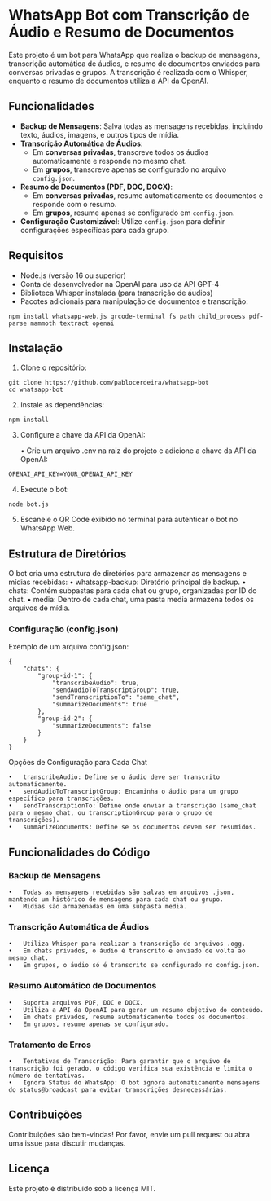 # WhatsApp Bot com Transcrição de Áudio e Resumo de Documentos

Este projeto é um bot para WhatsApp que realiza o backup de mensagens, transcrição automática de áudios, e resumo de documentos enviados para conversas privadas e grupos. A transcrição é realizada com o Whisper, enquanto o resumo de documentos utiliza a API da OpenAI.

## Funcionalidades

- **Backup de Mensagens**: Salva todas as mensagens recebidas, incluindo texto, áudios, imagens, e outros tipos de mídia.
- **Transcrição Automática de Áudios**:
  - Em **conversas privadas**, transcreve todos os áudios automaticamente e responde no mesmo chat.
  - Em **grupos**, transcreve apenas se configurado no arquivo `config.json`.
- **Resumo de Documentos (PDF, DOC, DOCX)**:
  - Em **conversas privadas**, resume automaticamente os documentos e responde com o resumo.
  - Em **grupos**, resume apenas se configurado em `config.json`.
- **Configuração Customizável**: Utilize `config.json` para definir configurações específicas para cada grupo.

## Requisitos

- Node.js (versão 16 ou superior)
- Conta de desenvolvedor na OpenAI para uso da API GPT-4
- Biblioteca Whisper instalada (para transcrição de áudios)
- Pacotes adicionais para manipulação de documentos e transcrição:

```
npm install whatsapp-web.js qrcode-terminal fs path child_process pdf-parse mammoth textract openai
```

## Instalação

1.	Clone o repositório:

```
git clone https://github.com/pablocerdeira/whatsapp-bot
cd whatsapp-bot
```

2.	Instale as dependências:

```
npm install
```

3.	Configure a chave da API da OpenAI:

	•	Crie um arquivo .env na raiz do projeto e adicione a chave da API da OpenAI:

```
OPENAI_API_KEY=YOUR_OPENAI_API_KEY
```

4.	Execute o bot:

```
node bot.js
```

5.	Escaneie o QR Code exibido no terminal para autenticar o bot no WhatsApp Web.

## Estrutura de Diretórios

O bot cria uma estrutura de diretórios para armazenar as mensagens e mídias recebidas:
	•	whatsapp-backup: Diretório principal de backup.
	•	chats: Contém subpastas para cada chat ou grupo, organizadas por ID do chat.
	•	media: Dentro de cada chat, uma pasta media armazena todos os arquivos de mídia.

### Configuração (config.json)

Exemplo de um arquivo config.json:
```
{
    "chats": {
        "group-id-1": {
            "transcribeAudio": true,
            "sendAudioToTranscriptGroup": true,
            "sendTranscriptionTo": "same_chat",
            "summarizeDocuments": true
        },
        "group-id-2": {
            "summarizeDocuments": false
        }
    }
}
```
Opções de Configuração para Cada Chat

	•	transcribeAudio: Define se o áudio deve ser transcrito automaticamente.
	•	sendAudioToTranscriptGroup: Encaminha o áudio para um grupo específico para transcrições.
	•	sendTranscriptionTo: Define onde enviar a transcrição (same_chat para o mesmo chat, ou transcriptionGroup para o grupo de transcrições).
	•	summarizeDocuments: Define se os documentos devem ser resumidos.

## Funcionalidades do Código

### Backup de Mensagens

	•	Todas as mensagens recebidas são salvas em arquivos .json, mantendo um histórico de mensagens para cada chat ou grupo.
	•	Mídias são armazenadas em uma subpasta media.

### Transcrição Automática de Áudios

	•	Utiliza Whisper para realizar a transcrição de arquivos .ogg.
	•	Em chats privados, o áudio é transcrito e enviado de volta ao mesmo chat.
	•	Em grupos, o áudio só é transcrito se configurado no config.json.

### Resumo Automático de Documentos

	•	Suporta arquivos PDF, DOC e DOCX.
	•	Utiliza a API da OpenAI para gerar um resumo objetivo do conteúdo.
	•	Em chats privados, resume automaticamente todos os documentos.
	•	Em grupos, resume apenas se configurado.

### Tratamento de Erros

	•	Tentativas de Transcrição: Para garantir que o arquivo de transcrição foi gerado, o código verifica sua existência e limita o número de tentativas.
	•	Ignora Status do WhatsApp: O bot ignora automaticamente mensagens do status@broadcast para evitar transcrições desnecessárias.

## Contribuições

Contribuições são bem-vindas! Por favor, envie um pull request ou abra uma issue para discutir mudanças.

## Licença

Este projeto é distribuído sob a licença MIT.
